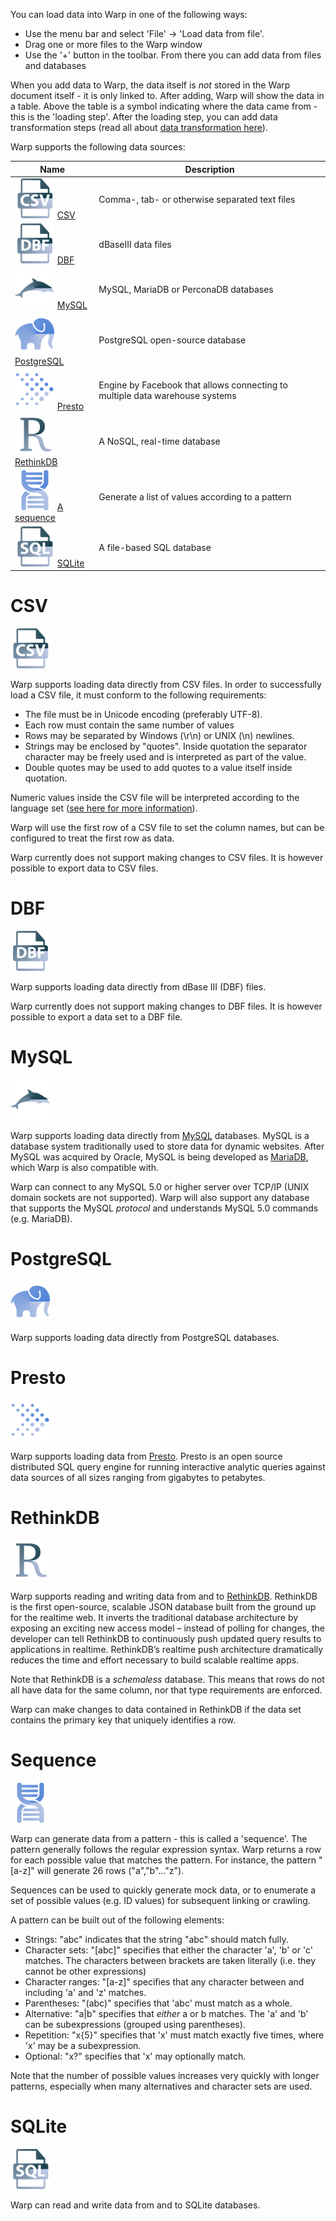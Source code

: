 You can load data into Warp in one of the following ways:

* Use the menu bar and select 'File' -> 'Load data from file'.
* Drag one or more files to the Warp window
* Use the '+' button in the toolbar. From there you can add data from files and databases

When you add data to Warp, the data itself is *not* stored in the Warp document itself - it is only linked to. After adding, Warp will show the data in a table. Above the table is a symbol indicating where the data came from - this is the 'loading step'. After the loading step, you can add data transformation steps (read all about [data transformation here](steps)).

Warp supports the following data sources:

| Name | Description |
|------|-------------|
| ![CSV](img/steps/csv.png) [CSV](#csv) | Comma-, tab- or otherwise separated text files |
| ![DBF](img/steps/dbf.png) [DBF](#dbf) | dBaseIII data files |
| ![MySQL](img/steps/mysql.png) [MySQL](#mysql) | MySQL, MariaDB or PerconaDB databases |
| ![PostgreSQL](img/steps/postgresql.png) [PostgreSQL](#postgresql) | PostgreSQL open-source database |
| ![Presto](img/steps/presto.png) [Presto](#presto) | Engine by Facebook that allows connecting to multiple data warehouse systems |
| ![RethinkDB](img/steps/rethinkdb.png) [RethinkDB](#rethinkdb) | A NoSQL, real-time database |
| ![Sequence](img/steps/sequence.png) [A sequence](#sequence) | Generate a list of values according to a pattern |
| ![SQLite](img/steps/sqlite.png) [SQLite](#sqlite) | A file-based SQL database |


# CSV

![CSV step icon](img/steps/csv.png)

Warp supports loading data directly from CSV files. In order to successfully load a CSV file, it must conform to the following requirements:

* The file must be in Unicode encoding (preferably UTF-8). 
* Each row must contain the same number of values
* Rows may be separated by Windows (\r\n) or UNIX (\n) newlines.
* Strings may be enclosed by "quotes". Inside quotation the separator character may be freely used and is interpreted as part of the value.
* Double quotes may be used to add quotes to a value itself inside quotation.

Numeric values inside the CSV file will be interpreted according to the language set ([see here for more information](language.md)). 

Warp will use the first row of a CSV file to set the column names, but can be configured to treat the first row as data.

Warp currently does not support making changes to CSV files. It is however possible to export data to CSV files.


# DBF

![DBF step icon](img/steps/dbf.png)

Warp supports loading data directly from dBase III (DBF) files. 

Warp currently does not support making changes to DBF files. It is however possible to export a data set to a DBF file.

# MySQL

![SQLite step icon](img/steps/mysql.png)

Warp supports loading data directly from [MySQL](http://www.mysql.com) databases. MySQL is a database system traditionally used to store data for dynamic websites. After MySQL was acquired by Oracle, MySQL is being developed as [MariaDB](http://mariadb.org), which Warp is also compatible with. 

Warp can connect to any MySQL 5.0 or higher server over TCP/IP (UNIX domain sockets are not supported). Warp will also support any database that supports the MySQL *protocol* and understands MySQL 5.0 commands (e.g. MariaDB).

# PostgreSQL

![Postgresql step icon](img/steps/postgresql.png)

Warp supports loading data directly from PostgreSQL databases.

# Presto

![Presto step icon](img/steps/presto.png)

Warp supports loading data from [Presto](https://prestodb.io). Presto is an open source distributed SQL query engine for running interactive analytic queries against data sources of all sizes ranging from gigabytes to petabytes.

# RethinkDB

![SQLite step icon](img/steps/rethinkdb.png)

Warp supports reading and writing data from and to [RethinkDB](http://www.rethinkdb.com). RethinkDB is the first open-source, scalable JSON database built from the ground up for the realtime web. It inverts the traditional database architecture by exposing an exciting new access model – instead of polling for changes, the developer can tell RethinkDB to continuously push updated query results to applications in realtime. RethinkDB’s realtime push architecture dramatically reduces the time and effort necessary to build scalable realtime apps.

Note that RethinkDB is a *schemaless* database. This means that rows do not all have data for the same column, nor that type requirements are enforced. 

Warp can make changes to data contained in RethinkDB if the data set contains the primary key that uniquely identifies a row. 

# Sequence

![Sequence step icon](img/steps/sequence.png)

Warp can generate data from a pattern - this is called a 'sequence'. The pattern generally follows the regular expression syntax. Warp returns a row for each possible value that matches the pattern. For instance, the pattern "[a-z]" will generate 26 rows ("a","b"..."z"). 

Sequences can be used to quickly generate mock data, or to enumerate a set of possible values (e.g. ID values) for subsequent linking or crawling.

A pattern can be built out of the following elements:

* Strings: "abc" indicates that the string "abc" should match fully.
* Character sets: "[abc]" specifies that either the character 'a', 'b' or 'c' matches. The characters between brackets are taken literally (i.e. they cannot be other expressions)
* Character ranges: "[a-z]" specifies that any character between and including 'a' and 'z' matches.
* Parentheses: "(abc)" specifies that 'abc' must match as a whole.
* Alternative: "a|b" specifies that *either* a or b matches. The 'a' and 'b' can be subexpressions (grouped using parentheses).
* Repetition: "x{5}" specifies that 'x' must match exactly five times, where 'x' may be a subexpression.
* Optional: "x?" specifies that 'x' may optionally match.

Note that the number of possible values increases very quickly with longer patterns, especially when many alternatives and character sets are used.

# SQLite

![SQLite step icon](img/steps/sqlite.png)

Warp can read and write data from and to SQLite databases.